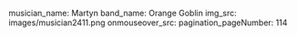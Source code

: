 musician_name: Martyn
band_name: Orange Goblin
img_src: images/musician2411.png
onmouseover_src: 
pagination_pageNumber: 114